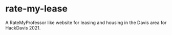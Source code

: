 # rate-my-lease
A RateMyProfessor like website for leasing and housing in the Davis area for HackDavis 2021.
